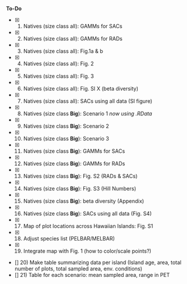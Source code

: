 __To-Do__  
- [x] 1) Natives (size class all): GAMMs for SACs  
- [x] 2) Natives (size class all): GAMMs for RADs  
- [x] 3) Natives (size class all): Fig.1a & b     
- [x] 4) Natives (size class all): Fig. 2   
- [x] 5) Natives (size class all): Fig. 3    
- [x] 6) Natives (size class all): Fig. SI X (beta diversity)  
- [x] 7) Natives (size class all): SACs using all data (SI figure)
- [x] 8) Natives (size class **Big**): Scenario 1 _now using .RData_      
- [x] 9) Natives (size class **Big**): Scenario 2 
- [x] 10) Natives (size class **Big**): Scenario 3 
- [x] 11) Natives (size class **Big**): GAMMs for SACs 
- [x] 12) Natives (size class **Big**): GAMMs for RADs   
- [x] 13) Natives (size class **Big**): Fig. S2 (RADs & SACs)  
- [x] 14) Natives (size class **Big**): Fig. S3  (Hill Numbers)
- [x] 15) Natives (size class **Big**): beta diversity (Appendix)
- [x] 16) Natives (size class **Big**): SACs using all data (Fig. S4)
- [x] 17) Map of plot locations across Hawaiian Islands: Fig. S1
- [x] 18) Adjust species list (PELBAR/MELBAR)
- [x] 19) Integrate map with Fig. 1  (how to color/scale points?)  
- [] 20) Make table summarizing data per island (Island age, area, total number of plots, total sampled area, env. conditions)    
- [] 21) Table for each scenario: mean sampled area, range in PET 


